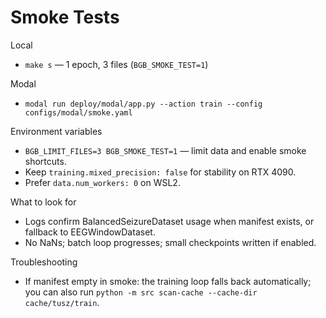 # Smoke Tests

Local

- `make s` — 1 epoch, 3 files (`BGB_SMOKE_TEST=1`)

Modal

- `modal run deploy/modal/app.py --action train --config configs/modal/smoke.yaml`

Environment variables

- `BGB_LIMIT_FILES=3 BGB_SMOKE_TEST=1` — limit data and enable smoke shortcuts.
- Keep `training.mixed_precision: false` for stability on RTX 4090.
- Prefer `data.num_workers: 0` on WSL2.

What to look for

- Logs confirm BalancedSeizureDataset usage when manifest exists, or fallback to EEGWindowDataset.
- No NaNs; batch loop progresses; small checkpoints written if enabled.

Troubleshooting

- If manifest empty in smoke: the training loop falls back automatically; you can also run `python -m src scan-cache --cache-dir cache/tusz/train`.
